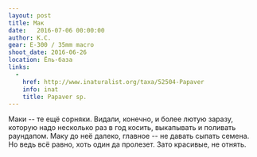 ```yaml
---
layout: post
title: Мак
date:   2016-07-06 00:00:00
author: К.С.
gear: E-300 / 35mm macro
shoot_date: 2016-06-26
location: Ёль-база
links:
  -
    href: http://www.inaturalist.org/taxa/52504-Papaver
    info: inat
    title: Papaver sp.
---
```


Маки -- те ещё сорняки. Видали, конечно, и более лютую заразу, которую надо несколько раз в год косить, выкапывать и поливать раундапом. Маку до неё далеко, главное -- не давать сыпать семена. Но ведь всё равно, хоть один да пролезет. Зато красивые, не отнять.
